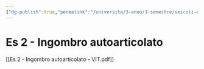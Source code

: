 ```yaml
---
{"dg-publish":true,"permalink":"/universita/3-anno/1-semestre/veicoli-e-impianti-di-trasporto/esercitazioni/es-02-ingombro-di-un-autoarticolato-vit/"}
---
```



# Es 2 - Ingombro autoarticolato






[[Es 2 - Ingombro autoarticolato - VIT.pdf]]
